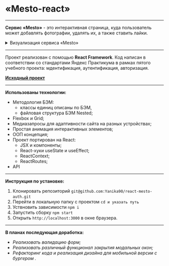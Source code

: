 # «Mesto-react»

---

**Сервис «Mesto»** - это интерактивная страница, куда пользователь может добавлять фотографии, удалять их, а также ставить лайки.

<details>
<summary>Визуализация сервиса «Mesto»</summary>
 
[![Визуализация страницы пользователя Mesto][1]][1]
 
[1]: ./src/images/my-project-mesto-visual-1.png

[![Визуализация страницы "Входа" Mesto][2]][2]

[2]: ./src/images/my-project-mesto-visual-2.png

[![Визуализация страницы "Регистрация" Mesto][3]][3]

[3]: ./src/images/my-project-mesto-visual-3.png

</details>

---

Проект реализован с помощью **React Framework**.
Код написан в соответствии со стандартами Яндекс Практикума в рамках пятого учебного проекта: мдентификация, аутентификация, авторизация.

**[Исходный проект](https://github.com/Yanika90/mesto)**

---

**Использованы технологии:**

- Методология БЭМ:
  - классы единиц описаны по БЭМ,
  - файловая структура БЭМ Nested;
- Flexbox и Grid;
- Медиазапросы для адаптивности сайта на разных устройствах;
- Простая анимация интерактивных элементов;
- ООП концепция;
- Проект портирован на React:
  - JSX и компоненты;
  - React-хуки useState и useEffect;
  - ReactContext;
  - ReactRoutes;
- API
---

**Инструкция по установке:**
1. Клонировать репозиторий `git@github.com:Yanika90/react-mesto-auth.git`
2. Перейти в локальную папку с проектом `cd и указать путь`
3. Уствновить зависимости `npm i`
4. Запустить сборку `npm start`
5. Открыть `http://localhost:3000` в окне браузера.

---

**В планах последующая доработка:**

- _Реализовать валидацию форм;_
- _Реализовать различный функционал закрытия модальных окон;_
- _Рефакторинг кода и реализация дизайна для мобильной версии с бургером ._
